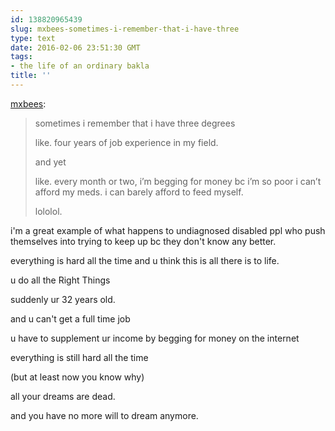 ```yaml
---
id: 138820965439
slug: mxbees-sometimes-i-remember-that-i-have-three
type: text
date: 2016-02-06 23:51:30 GMT
tags:
- the life of an ordinary bakla
title: ''
---
```

<p><a class="tumblr_blog" href="http://mxbees.tumblr.com/post/138817902299">mxbees</a>:</p>
<blockquote>
<p>sometimes i remember that i have three degrees</p>

<p>like. four years of job experience in my field.</p>

<p>and yet</p>

<p>like. every month or two, i’m begging for money bc i’m so poor i can’t afford my meds. i can barely afford to feed myself.</p>

<p>lololol.</p>
</blockquote>

i'm a great example of what happens to undiagnosed disabled ppl who push themselves into trying to keep up bc they don't know any better.

everything is hard all the time and u think this is all there is to life. 

u do all the Right Things

suddenly ur 32 years old.

and u can't get a full time job

u have to supplement ur income by begging for money on the internet

everything is still hard all the time

(but at least now you know why)

all your dreams are dead.

and you have no more will to dream anymore.